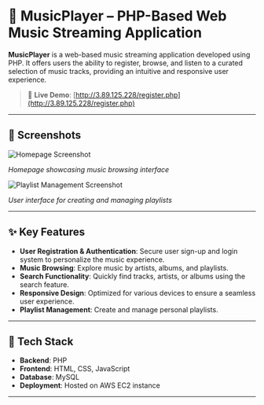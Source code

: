# 🎵 MusicPlayer – PHP-Based Web Music Streaming Application

**MusicPlayer** is a web-based music streaming application developed using PHP. It offers users the ability to register, browse, and listen to a curated selection of music tracks, providing an intuitive and responsive user experience.

> 🔗 **Live Demo**: [http://3.89.125.228/register.php](http://3.89.125.228/register.php)

---

## 📸 Screenshots

![Homepage Screenshot](./assets/screenshots/homepage.png)

*Homepage showcasing music browsing interface*

![Playlist Management Screenshot](./assets/screenshots/playlist.png)

*User interface for creating and managing playlists*

---

## ✨ Key Features

- **User Registration & Authentication**: Secure user sign-up and login system to personalize the music experience.
- **Music Browsing**: Explore music by artists, albums, and playlists.
- **Search Functionality**: Quickly find tracks, artists, or albums using the search feature.
- **Responsive Design**: Optimized for various devices to ensure a seamless user experience.
- **Playlist Management**: Create and manage personal playlists.

---

## 🧰 Tech Stack

- **Backend**: PHP
- **Frontend**: HTML, CSS, JavaScript
- **Database**: MySQL
- **Deployment**: Hosted on AWS EC2 instance

---


